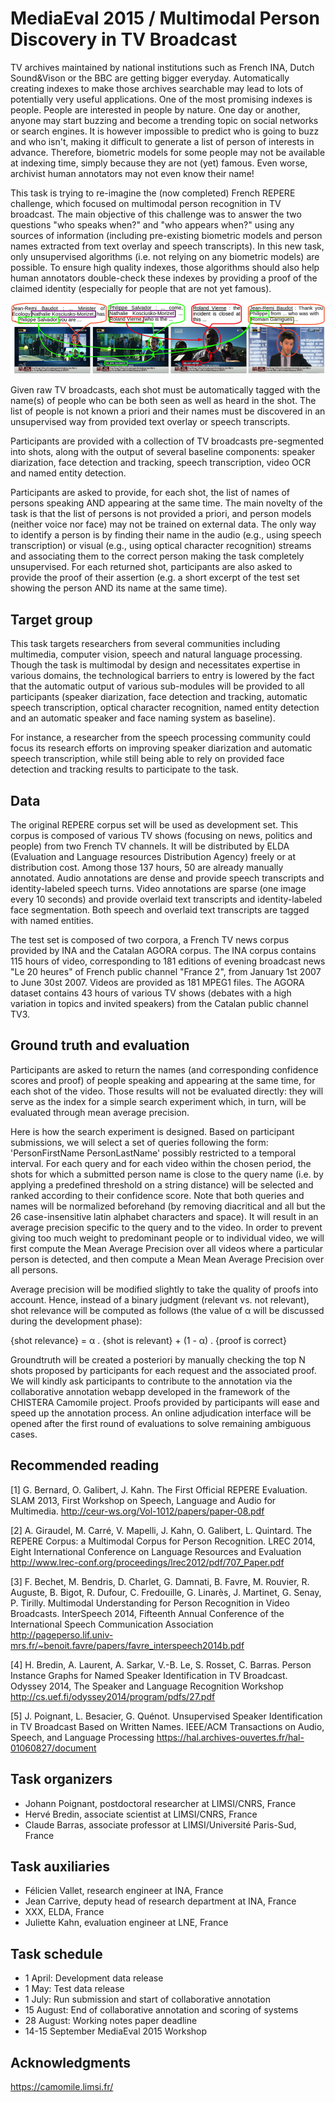 # MediaEval 2015 / Multimodal Person Discovery in TV Broadcast

TV archives maintained by national institutions such as French INA, Dutch Sound&Vison or the BBC are getting bigger everyday. Automatically creating indexes to make those archives searchable may lead to lots of potentially very useful applications.
One of the most promising indexes is people. People are interested in people by nature. One day or another, anyone may start buzzing and become a trending topic on social networks or search engines. It is however impossible to predict who is going to buzz and who isn't, making it difficult to generate a list of person of interests in advance.
Therefore, biometric models for some people may not be available at indexing time, simply because they are not (yet) famous. Even worse, archivist human annotators may not even know their name! 

This task is trying to re-imagine the (now completed) French REPERE challenge, which focused on multimodal person recognition in TV broadcast. The main objective of this challenge was to answer the two questions "who speaks when?" and "who appears when?" using any sources of information (including pre-existing biometric models and person names extracted from text overlay and speech transcripts). In this new task, only unsupervised algorithms (i.e. not relying on any biometric models) are possible. To ensure high quality indexes, those algorithms should also help human annotators double-check these indexes by providing a proof of the claimed identity (especially for people that are not yet famous).

![Propagation](propagation.png)

Given raw TV broadcasts, each shot must be automatically tagged with the name(s) of people who can be both seen as well as heard in the shot. The list of people is not known a priori and their names must be discovered in an unsupervised way from provided text overlay or speech transcripts. 

Participants are provided with a collection of TV broadcasts pre-segmented into shots, along with the output of several baseline components: speaker diarization, face detection and tracking, speech transcription, video OCR and named entity detection. 

Participants are asked to provide, for each shot, the list of names of persons speaking AND appearing at the same time. The main novelty of the task is that the list of persons is not provided a priori, and person models (neither voice nor face) may not be trained on external data. The only way to identify a person is by finding their name in the audio (e.g., using speech transcription) or visual (e.g., using optical character recognition) streams and associating them to the correct person making the task completely unsupervised. For each returned shot, participants are also asked to provide the proof of their assertion (e.g. a short excerpt of the test set showing the person AND its name at the same time).

## Target group

This task targets researchers from several communities including multimedia, computer vision, speech and natural language processing. Though the task is multimodal by design and necessitates expertise in various domains, the technological barriers to entry is lowered by the fact that the automatic output of various sub-modules will be provided to all participants (speaker diarization, face detection and tracking, automatic speech transcription, optical character recognition, named entity detection and an automatic speaker and face naming system as baseline).

For instance, a researcher from the speech processing community could focus its research efforts on improving speaker diarization and automatic speech transcription, while still being able to rely on provided face detection and tracking results to participate to the task.

## Data

The original REPERE corpus set will be used as development set. This corpus is composed of various TV shows (focusing on news, politics and people) from two French TV channels. It will be distributed by ELDA (Evaluation and Language resources Distribution Agency) freely or at distribution cost. Among those 137 hours, 50 are already manually annotated. Audio annotations are dense and provide speech transcripts and identity-labeled speech turns. Video annotations are sparse (one image every 10 seconds) and provide overlaid text transcripts and identity-labeled face segmentation. Both speech and overlaid text transcripts are tagged with named entities.

The test set is composed of two corpora, a French TV news corpus provided by INA and the Catalan AGORA corpus. The INA corpus contains 115 hours of video, corresponding to 181 editions of evening broadcast news "Le 20 heures" of French public channel "France 2", from January 1st 2007 to June 30st 2007. Videos are provided as 181 MPEG1 files.
The AGORA dataset contains 43 hours of various TV shows (debates with a high variation in topics and invited speakers) from the Catalan public channel TV3. 

## Ground truth and evaluation

Participants are asked to return the names (and corresponding confidence scores and proof) of people speaking and appearing at the same time, for each shot of the video. Those results will not be evaluated directly: they will serve as the index for a simple search experiment which, in turn, will be evaluated through mean average precision.

Here is how the search experiment is designed. 
Based on participant submissions, we will select a set of queries following the form: 'PersonFirstName PersonLastName' possibly restricted to a temporal interval. 
For each query and for each video within the chosen period, the shots for which a submitted person name is close to the query name (i.e. by applying a predefined threshold on a string distance) will be selected and ranked according to their confidence score. Note that both queries and names will be normalized beforehand (by removing diacritical and all but the 26 case-insensitive latin alphabet characters and space). It will result in an average precision specific to the query and to the video.
In order to prevent giving too much weight to predominant people or to individual video, we will first compute the Mean Average Precision over all videos where a particular person is detected, and then compute a Mean Mean Average Precision over all persons.

Average precision will be modified slightly to take the quality of proofs into account. Hence, instead of a binary judgment (relevant vs. not relevant), shot relevance will be computed as follows (the value of α will be discussed during the development phase):

{shot relevance}  = α . {shot is relevant} + (1 - α) . {proof is correct}

Groundtruth will be created a posteriori by manually checking the top N shots proposed by participants for each request and the associated proof. We will kindly ask participants to contribute to the annotation via the collaborative annotation webapp developed in the framework of the CHISTERA Camomile project. Proofs provided by participants will ease and speed up the annotation process.
An online adjudication interface will be opened after the first round of evaluations to solve remaining ambiguous cases.

## Recommended reading

[1] G. Bernard, O. Galibert, J. Kahn. The First Official REPERE Evaluation. SLAM 2013, First Workshop on Speech, Language and Audio for Multimedia. 
http://ceur-ws.org/Vol-1012/papers/paper-08.pdf

[2] A. Giraudel, M. Carré, V. Mapelli, J. Kahn, O. Galibert, L. Quintard. The REPERE Corpus: a Multimodal Corpus for Person Recognition. LREC 2014, Eight International Conference on Language Resources and Evaluation  
http://www.lrec-conf.org/proceedings/lrec2012/pdf/707_Paper.pdf

[3] F. Bechet, M. Bendris, D. Charlet, G. Damnati, B. Favre, M. Rouvier, R. Auguste, B. Bigot, R. Dufour, C. Fredouille, G. Linarès, J. Martinet, G. Senay, P. Tirilly. Multimodal Understanding for Person Recognition in Video Broadcasts. InterSpeech 2014, Fifteenth Annual Conference of the International Speech Communication Association  
http://pageperso.lif.univ-mrs.fr/~benoit.favre/papers/favre_interspeech2014b.pdf

[4] H. Bredin, A. Laurent, A. Sarkar, V.-B. Le, S. Rosset, C. Barras. Person Instance Graphs for Named Speaker Identification in TV Broadcast. Odyssey 2014, The Speaker and Language Recognition Workshop  
http://cs.uef.fi/odyssey2014/program/pdfs/27.pdf

[5] J. Poignant, L. Besacier, G. Quénot. Unsupervised Speaker Identification in TV Broadcast Based on Written Names. IEEE/ACM Transactions on Audio, Speech, and Language Processing 
https://hal.archives-ouvertes.fr/hal-01060827/document

## Task organizers

  * Johann Poignant, postdoctoral researcher at LIMSI/CNRS, France
  * Hervé Bredin, associate scientist at LIMSI/CNRS, France
  * Claude Barras, associate professor at LIMSI/Université Paris-Sud, France

## Task auxiliaries

  * Félicien Vallet, research engineer at INA, France
  * Jean Carrive, deputy head of research department at INA, France
  * XXX, ELDA, France
  * Juliette Kahn, evaluation engineer at LNE, France

## Task schedule

 - 1 April: Development data release
 - 1 May: Test data release
 - 1 July: Run submission and start of collaborative annotation
 - 15 August: End of collaborative annotation and scoring of systems
 - 28 August: Working notes paper deadline
 - 14-15 September MediaEval 2015 Workshop

## Acknowledgments

https://camomile.limsi.fr/
